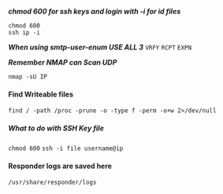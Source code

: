 ***chmod 600 for ssh keys and login with -i for id files*** 
```shell
chmod 600 
ssh ip -i
```

***When using smtp-user-enum  USE ALL 3***
`VRFY` `RCPT` `EXPN`

***Remember NMAP can Scan UDP***
```
nmap -sU IP
```

#### Find Writeable files
```shell-session
find / -path /proc -prune -o -type f -perm -o+w 2>/dev/null
```

##### What to do with SSH Key file
`chmod 600`
`ssh -i file username@ip`

#### Responder logs are saved here 
```
/usr/share/responder/logs
```

